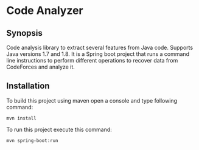 # Code Analyzer

## Synopsis
Code analysis library to extract several features from Java code. Supports Java versions 1.7 and 1.8.
It is a Spring boot project that runs a command line instructions to perform different operations to recover data from CodeForces and analyze it.

## Installation

To build this project using maven open a console and type following command:

```{r, engine='sh', maven_clean_install}
mvn install
```

To run this project execute this command:

```{r, engine='sh', maven_clean_install}
mvn spring-boot:run
```
